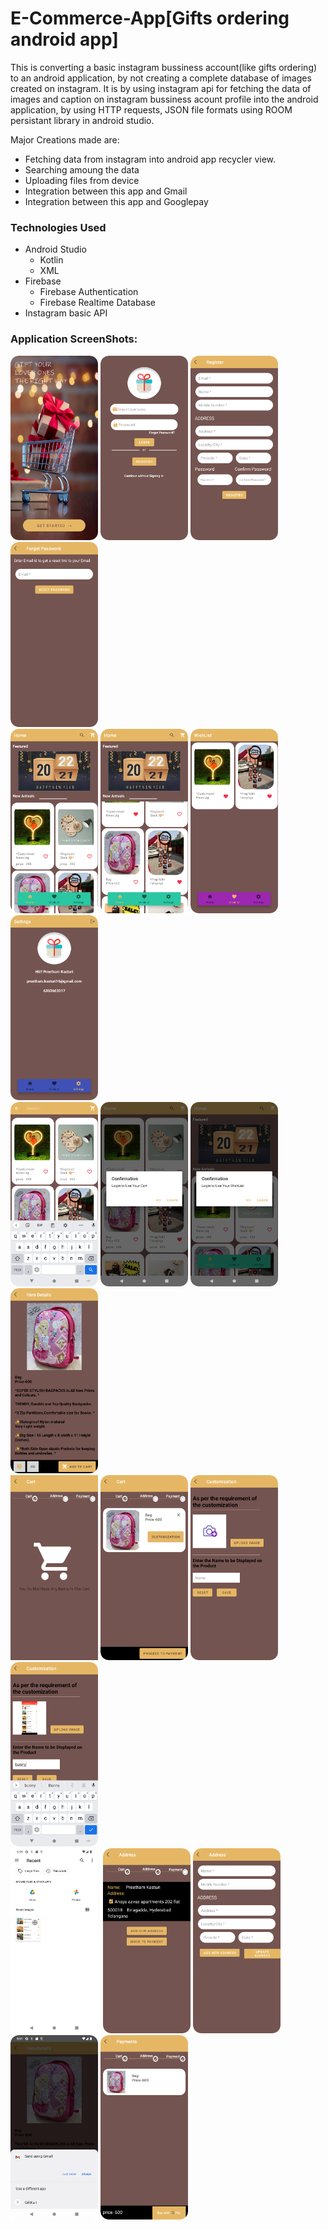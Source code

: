 # E-Commerce-App[Gifts ordering android app]

This is converting a basic instagram bussiness account(like gifts ordering) to an android application, by not creating a complete database of images created on instagram. 
It is by using instagram api for fetching the data of images and caption on instagram bussiness acount profile into the android application, by using HTTP requests, JSON file formats
using ROOM persistant library in android studio.

Major Creations made are:
- Fetching data from instagram into android app recycler view.
- Searching amoung the data
- Uploading files from device
- Integration between this app and Gmail
- Integration between this app and Googlepay

### Technologies Used
   - Android Studio
     - Kotlin
     - XML
   - Firebase
     - Firebase Authentication
     - Firebase Realtime Database
   - Instagram basic API
   
 ### Application ScreenShots:
 <img hight="120" width="140" src="app/S1.png">&nbsp;<img hight="120" width="140" src="app/S2.png">&nbsp;<img hight="120" width="140" src="app/S3.png">&nbsp;<img hight="120" width="140" src="app/S4.png">&nbsp;<br/>
 <img hight="120" width="140" src="app/S5.png">&nbsp;<img hight="120" width="140" src="app/S6.png">&nbsp;<img hight="120" width="140" src="app/S7.png">&nbsp;<img hight="120" width="140" src="app/S8.png">&nbsp;<br/>
 <img hight="120" width="140" src="app/S9.png">&nbsp;<img hight="120" width="140" src="app/S10.png">&nbsp;<img hight="120" width="140" src="app/S11.png">&nbsp;<img hight="120" width="140" src="app/S12.png">&nbsp;<br/>
 <img hight="120" width="140" src="app/S13.png">&nbsp;<img hight="120" width="140" src="app/S14.png">&nbsp;<img hight="120" width="140" src="app/S15.png">&nbsp;<img hight="120" width="140" src="app/S16.png">&nbsp;<br/>
 <img hight="120" width="140" src="app/S17.png">
 &nbsp;<img hight="120" width="140" src="app/S18.png">&nbsp;<img hight="120" width="140" src="app/S19.png">&nbsp;<img hight="120" width="140" src="app/S20.png">&nbsp;<img hight="120" width="140" src="app/S21.png">&nbsp;
